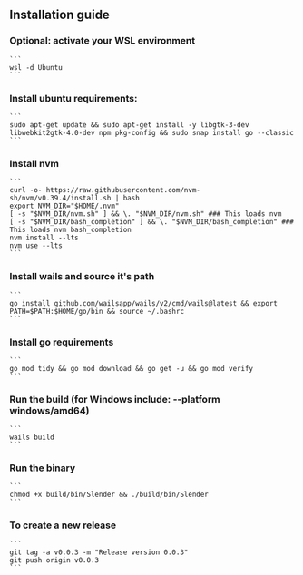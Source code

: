 ## Installation guide

### Optional: activate your WSL environment
    ```
    wsl -d Ubuntu
    ```

### Install ubuntu requirements:
    ```
    sudo apt-get update && sudo apt-get install -y libgtk-3-dev libwebkit2gtk-4.0-dev npm pkg-config && sudo snap install go --classic
    ```


### Install nvm
    ```
    curl -o- https://raw.githubusercontent.com/nvm-sh/nvm/v0.39.4/install.sh | bash
    export NVM_DIR="$HOME/.nvm"
    [ -s "$NVM_DIR/nvm.sh" ] && \. "$NVM_DIR/nvm.sh" ### This loads nvm
    [ -s "$NVM_DIR/bash_completion" ] && \. "$NVM_DIR/bash_completion" ### This loads nvm bash_completion
    nvm install --lts
    nvm use --lts
    ```


### Install wails and source it's path
    ```
    go install github.com/wailsapp/wails/v2/cmd/wails@latest && export PATH=$PATH:$HOME/go/bin && source ~/.bashrc
    ```


### Install go requirements
    ```
    go mod tidy && go mod download && go get -u && go mod verify
    ```


### Run the build (for Windows include: --platform windows/amd64)
    ```
    wails build
    ```


### Run the binary

    ```
    chmod +x build/bin/Slender && ./build/bin/Slender
    ```


### To create a new release

    ```
    git tag -a v0.0.3 -m "Release version 0.0.3"
    git push origin v0.0.3
    ```